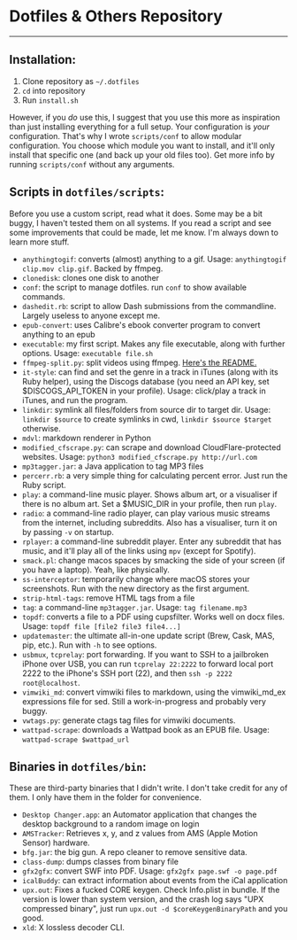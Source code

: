 # Dotfiles & Others Repository
---

## Installation:
1. Clone repository as `~/.dotfiles`
2. `cd` into repository
3. Run `install.sh`

However, if you _do_ use this, I suggest that you use this more as inspiration than just installing everything for a full setup. Your configuration is *your* configuration. That's why I wrote `scripts/conf` to allow modular configuration. You choose which module you want to install, and it'll only install that specific one (and back up your old files too). Get more info by running `scripts/conf` without any arguments.

## Scripts in `dotfiles/scripts`:
Before you use a custom script, read what it does. Some may be a bit buggy, I haven't tested them on all systems.
If you read a script and see some improvements that could be made, let me know. I'm always down to learn more stuff.

* `anythingtogif`: converts (almost) anything to a gif. Usage: `anythingtogif clip.mov clip.gif`. Backed by ffmpeg.
* `clonedisk`: clones one disk to another
* `conf`: the script to manage dotfiles. run `conf` to show available commands.
* `dashedit.rb`: script to allow Dash submissions from the commandline. Largely useless to anyone except me.
* `epub-convert`: uses Calibre's ebook converter program to convert anything to an epub
* `executable`: my first script. Makes any file executable, along with further options. Usage: `executable file.sh`
* `ffmpeg-split.py`: split videos using ffmpeg. [Here's the README.](ffmpeg-split-README.md)
* `it-style`: can find and set the genre in a track in iTunes (along with its Ruby helper), using the Discogs database (you need an API key, set $DISCOGS_API_TOKEN in your profile). Usage: click/play a track in iTunes, and run the program.
* `linkdir`: symlink all files/folders from source dir to target dir. Usage: `linkdir $source` to create symlinks in cwd, `linkdir $source $target` otherwise.
* `mdvl`: markdown renderer in Python
* `modified_cfscrape.py`: can scrape and download CloudFlare-protected websites. Usage: `python3 modified_cfscrape.py http://url.com`
* `mp3tagger.jar`: a Java application to tag MP3 files
* `percerr.rb`: a very simple thing for calculating percent error. Just run the Ruby script.
* `play`: a command-line music player. Shows album art, or a visualiser if there is no album art. Set a $MUSIC_DIR in your profile, then run `play`.
* `radio`: a command-line radio player, can play various music streams from the internet, including subreddits. Also has a visualiser, turn it on by passing `-v` on startup.
* `rplayer`: a command-line subreddit player. Enter any subreddit that has music, and it'll play all of the links using `mpv` (except for Spotify).
* `smack.pl`: change macos spaces by smacking the side of your screen (if you have a laptop). Yeah, like physically.
* `ss-interceptor`: temporarily change where macOS stores your screenshots. Run with the new directory as the first argument.
* `strip-html-tags`: remove HTML tags from a file
* `tag`: a command-line `mp3tagger.jar`. Usage: `tag filename.mp3`
* `topdf`: converts a file to a PDF using cupsfilter. Works well on docx files. Usage: `topdf file [file2 file3 file4...]`
* `updatemaster`: the ultimate all-in-one update script (Brew, Cask, MAS, pip, etc.). Run with `-h` to see options.
* `usbmux`, `tcprelay`: port forwarding. If you want to SSH to a jailbroken iPhone over USB, you can run `tcprelay 22:2222` to forward local port 2222 to the iPhone's SSH port (22), and then `ssh -p 2222 root@localhost`.
* `vimwiki_md`: convert vimwiki files to markdown, using the vimwiki_md_ex expressions file for sed. Still a work-in-progress and probably very buggy.
* `vwtags.py`: generate ctags tag files for vimwiki documents.
* `wattpad-scrape`: downloads a Wattpad book as an EPUB file. Usage: `wattpad-scrape $wattpad_url`

## Binaries in `dotfiles/bin`:
These are third-party binaries that I didn't write. I don't take credit for any of them. I only have them in the folder for convenience.

* `Desktop Changer.app`: an Automator application that changes the desktop background to a random image on login
* `AMSTracker`: Retrieves x, y, and z values from AMS (Apple Motion Sensor) hardware.
* `bfg.jar`: the big gun. A repo cleaner to remove sensitive data.
* `class-dump`: dumps classes from binary file
* `gfx2gfx`: convert SWF into PDF. Usage: `gfx2gfx page.swf -o page.pdf`
* `icalBuddy`: can extract information about events from the iCal application
* `upx.out`: Fixes a fucked CORE keygen. Check Info.plist in bundle. If the version is lower than system version, and the crash log says "UPX compressed binary", just run `upx.out -d $coreKeygenBinaryPath` and you good.
* `xld`: X lossless decoder CLI.
